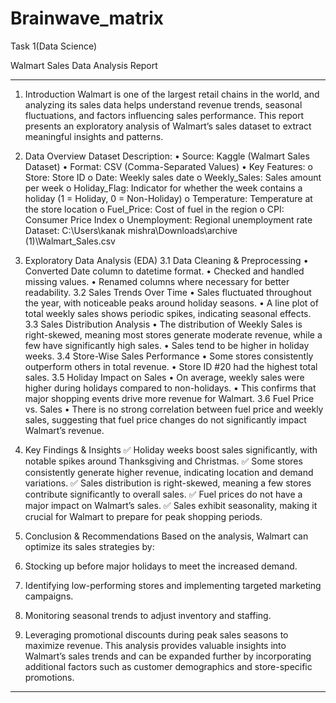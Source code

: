 # Brainwave_matrix
Task 1(Data Science)

Walmart Sales Data Analysis Report
________________________________________
1. Introduction
Walmart is one of the largest retail chains in the world, and analyzing its sales data helps understand revenue trends, seasonal fluctuations, and factors influencing sales performance. This report presents an exploratory analysis of Walmart’s sales dataset to extract meaningful insights and patterns.

2. Data Overview
Dataset Description:
•	Source: Kaggle (Walmart Sales Dataset)
•	Format: CSV (Comma-Separated Values)
•	Key Features: 
o	Store: Store ID
o	Date: Weekly sales date
o	Weekly_Sales: Sales amount per week
o	Holiday_Flag: Indicator for whether the week contains a holiday (1 = Holiday, 0 = Non-Holiday)
o	Temperature: Temperature at the store location
o	Fuel_Price: Cost of fuel in the region
o	CPI: Consumer Price Index
o	Unemployment: Regional unemployment rate
 	Dataset:  C:\Users\kanak mishra\Downloads\archive (1)\Walmart_Sales.csv







3. Exploratory Data Analysis (EDA)
3.1 Data Cleaning & Preprocessing
•	Converted Date column to datetime format.
•	Checked and handled missing values.
•	Renamed columns where necessary for better readability.
3.2 Sales Trends Over Time
•	Sales fluctuated throughout the year, with noticeable peaks around holiday seasons.
•	A line plot of total weekly sales shows periodic spikes, indicating seasonal effects.
3.3 Sales Distribution Analysis
•	The distribution of Weekly Sales is right-skewed, meaning most stores generate moderate revenue, while a few have significantly high sales.
•	Sales tend to be higher in holiday weeks.
3.4 Store-Wise Sales Performance
•	Some stores consistently outperform others in total revenue.
•	Store ID #20 had the highest total sales.
3.5 Holiday Impact on Sales
•	On average, weekly sales were higher during holidays compared to non-holidays.
•	This confirms that major shopping events drive more revenue for Walmart.
3.6 Fuel Price vs. Sales
•	There is no strong correlation between fuel price and weekly sales, suggesting that fuel price changes do not significantly impact Walmart’s revenue.

4. Key Findings & Insights
✅ Holiday weeks boost sales significantly, with notable spikes around Thanksgiving and Christmas. 
✅ Some stores consistently generate higher revenue, indicating location and demand variations. 
✅ Sales distribution is right-skewed, meaning a few stores contribute significantly to overall sales.
✅ Fuel prices do not have a major impact on Walmart’s sales. 
✅ Sales exhibit seasonality, making it crucial for Walmart to prepare for peak shopping periods.
5. Conclusion & Recommendations
Based on the analysis, Walmart can optimize its sales strategies by:
1.	Stocking up before major holidays to meet the increased demand.
2.	Identifying low-performing stores and implementing targeted marketing campaigns.
3.	Monitoring seasonal trends to adjust inventory and staffing.
4.	Leveraging promotional discounts during peak sales seasons to maximize revenue.
This analysis provides valuable insights into Walmart’s sales trends and can be expanded further by incorporating additional factors such as customer demographics and store-specific promotions.
________________________________________



